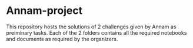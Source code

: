 # Annam-project

This repository hosts the solutions of 2 challenges given by Annam as preiminary tasks. Each of the 2 folders contains all the required notebooks and documents as required by the organizers.